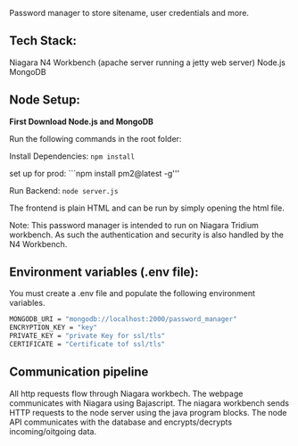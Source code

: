 Password manager to store sitename, user credentials and more.

## Tech Stack:
Niagara N4 Workbench (apache server running a jetty web server)
Node.js
MongoDB

## Node Setup:
**First Download Node.js and MongoDB**

Run the following commands in the root folder:

Install Dependencies: ```npm install ```

set up for prod: ```npm install pm2@latest -g'''

Run Backend: ```node server.js```


The frontend is plain HTML and can be run by simply opening the html file.

Note: This password manager is intended to run on Niagara Tridium workbench. As such the authentication and security is also handled by the N4 Workbench.

## Environment variables (.env file): 
You must create a .env file and populate the following environment variables.
```sh
MONGODB_URI = "mongodb://localhost:2000/password_manager"
ENCRYPTION_KEY = "key"
PRIVATE_KEY = "private Key for ssl/tls"
CERTIFICATE = "Certificate tof ssl/tls"
```

## Communication pipeline
All http requests flow through Niagara workbech. The webpage communicates with Niagara using Bajascript. The niagara workbench sends HTTP requests to the node server using the java program blocks. The node API communicates with the database and encrypts/decrypts incoming/oitgoing data.